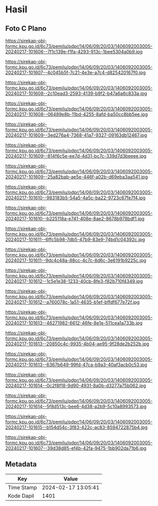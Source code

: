 # Hasil

## Foto C Plano

https://sirekap-obj-formc.kpu.go.id/6c73/pemilu/pdpr/14/06/09/20/03/1406092003005-20240217-101606--7f1c139e-f1fa-4293-913c-1bee5304a0b9.jpg

https://sirekap-obj-formc.kpu.go.id/6c73/pemilu/pdpr/14/06/09/20/03/1406092003005-20240217-101607--4c045b5f-7c21-4e3e-a7c4-d825420167f0.jpg

https://sirekap-obj-formc.kpu.go.id/6c73/pemilu/pdpr/14/06/09/20/03/1406092003005-20240217-101608--2c10ead3-2593-4139-b9f2-b47a6a6c833a.jpg

https://sirekap-obj-formc.kpu.go.id/6c73/pemilu/pdpr/14/06/09/20/03/1406092003005-20240217-101608--06489e8b-11bd-4255-8afd-ba50cc8bb5ee.jpg

https://sirekap-obj-formc.kpu.go.id/6c73/pemilu/pdpr/14/06/09/20/03/1406092003005-20240217-101609--3ed276a4-7368-41a7-9327-09163db12467.jpg

https://sirekap-obj-formc.kpu.go.id/6c73/pemilu/pdpr/14/06/09/20/03/1406092003005-20240217-101609--814f6c5e-ee7d-4d31-bc7c-339d7d3beeee.jpg

https://sirekap-obj-formc.kpu.go.id/6c73/pemilu/pdpr/14/06/09/20/03/1406092003005-20240217-101609--25a82bab-ae5e-446f-a02b-d69eba3aa541.jpg

https://sirekap-obj-formc.kpu.go.id/6c73/pemilu/pdpr/14/06/09/20/03/1406092003005-20240217-101610--983183b5-54a5-4a5c-ba22-9723c67fe7f4.jpg

https://sirekap-obj-formc.kpu.go.id/6c73/pemilu/pdpr/14/06/09/20/03/1406092003005-20240217-101610--b225118a-e741-408e-8ae2-8678b978bdf1.jpg

https://sirekap-obj-formc.kpu.go.id/6c73/pemilu/pdpr/14/06/09/20/03/1406092003005-20240217-101611--6ffc5b98-7db5-47b9-83e9-74bd1c04392c.jpg

https://sirekap-obj-formc.kpu.go.id/6c73/pemilu/pdpr/14/06/09/20/03/1406092003005-20240217-101611--9dc4c48a-88cc-4c7c-8d6c-3e6191b9225c.jpg

https://sirekap-obj-formc.kpu.go.id/6c73/pemilu/pdpr/14/06/09/20/03/1406092003005-20240217-101612--1c5e1e38-1233-40cb-8fe3-f82b710f4349.jpg

https://sirekap-obj-formc.kpu.go.id/6c73/pemilu/pdpr/14/06/09/20/03/1406092003005-20240217-101612--a760078c-1a51-4635-b1ef-bffdf677e72f.jpg

https://sirekap-obj-formc.kpu.go.id/6c73/pemilu/pdpr/14/06/09/20/03/1406092003005-20240217-101613--46271982-6612-46fe-8e1e-511cea1a733b.jpg

https://sirekap-obj-formc.kpu.go.id/6c73/pemilu/pdpr/14/06/09/20/03/1406092003005-20240217-101613--20850c4c-9935-4b04-ae95-9f28de2b252b.jpg

https://sirekap-obj-formc.kpu.go.id/6c73/pemilu/pdpr/14/06/09/20/03/1406092003005-20240217-101613--6367b649-99fd-47ca-b9a3-40af3acb0c53.jpg

https://sirekap-obj-formc.kpu.go.id/6c73/pemilu/pdpr/14/06/09/20/03/1406092003005-20240217-101614--0c2f8f18-9d90-4931-8a0b-d3277a75b062.jpg

https://sirekap-obj-formc.kpu.go.id/6c73/pemilu/pdpr/14/06/09/20/03/1406092003005-20240217-101614--5f8d513c-bee6-4d38-a2b9-5c10a8993573.jpg

https://sirekap-obj-formc.kpu.go.id/6c73/pemilu/pdpr/14/06/09/20/03/1406092003005-20240217-101615--b154d54c-3f83-422c-ac83-8594722875b4.jpg

https://sirekap-obj-formc.kpu.go.id/6c73/pemilu/pdpr/14/06/09/20/03/1406092003005-20240217-101607--39d38d85-ef4b-42fa-9475-1bb902da71b6.jpg


## Metadata

| Key        | Value               |
| ---------- | ------------------- |
| Time Stamp | 2024-02-17 13:05:41 |
| Kode Dapil | 1401                |



